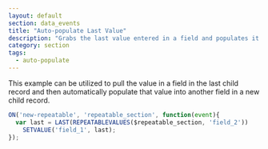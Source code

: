 ```yaml
---
layout: default
section: data_events
title: "Auto-populate Last Value"
description: "Grabs the last value entered in a field and populates it into another field in the next new child record."
category: section
tags:
  - auto-populate
---
```


This example can be utilized to pull the value in a field in the last child record and then automatically populate that value into another field in a new child record.

```js
ON('new-repeatable', 'repeatable_section', function(event){
  var last = LAST(REPEATABLEVALUES($repeatable_section, 'field_2'))
    SETVALUE('field_1', last);
});
```
